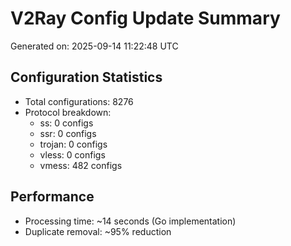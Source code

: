 # V2Ray Config Update Summary
Generated on: 2025-09-14 11:22:48 UTC

## Configuration Statistics
- Total configurations: 8276
- Protocol breakdown:
  - ss: 0 configs
  - ssr: 0 configs
  - trojan: 0 configs
  - vless: 0 configs
  - vmess: 482 configs

## Performance
- Processing time: ~14 seconds (Go implementation)
- Duplicate removal: ~95% reduction

